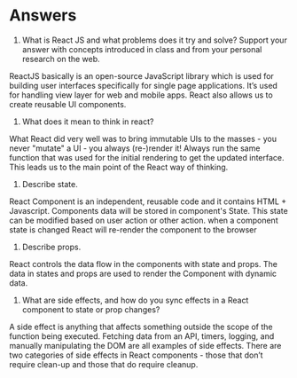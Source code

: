 # Answers

1. What is React JS and what problems does it try and solve? Support your answer with concepts introduced in class and from your personal research on the web.

ReactJS basically is an open-source JavaScript library which is used for building user interfaces specifically for single page applications. It’s used for handling view layer for web and mobile apps. React also allows us to create reusable UI components.

1. What does it mean to think in react?

What React did very well was to bring immutable UIs to the masses - you never "mutate" a UI - you always (re-)render it! Always run the same function that was used for the initial rendering to get the updated interface. This leads us to the main point of the React way of thinking.

1. Describe state.

React Component is an independent, reusable code and it contains HTML + Javascript. Components data will be stored in component's State. This state can be modified based on user action or other action. when a component state is changed React will re-render the component to the browser

1. Describe props.

React controls the data flow in the components with state and props. The data in states and props are used to render the Component with dynamic data.

1. What are side effects, and how do you sync effects in a React component to state or prop changes?

A side effect is anything that affects something outside the scope of the function being executed. Fetching data from an API, timers, logging, and manually manipulating the DOM are all examples of side effects. There are two categories of side effects in React components - those that don’t require clean-up and those that do require cleanup.
